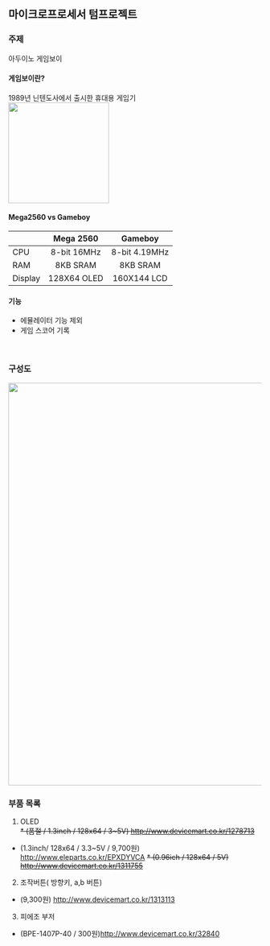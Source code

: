 ## 마이크로프로세서 텀프로젝트

### 주제
 아두이노 게임보이

#### 게임보이란?<br/>
 1989년 닌텐도사에서 출시한 휴대용 게임기<br/>
 <img src="https://upload.wikimedia.org/wikipedia/commons/thumb/7/7c/Game-Boy-FL.png/350px-Game-Boy-FL.png" width="200">
 
#### Mega2560 vs Gameboy

|     |Mega 2560|Gameboy|
|:----|:--------:|:----:|
|CPU| 8-bit 16MHz  |   8-bit 4.19MHz   |
|RAM| 8KB SRAM |8KB SRAM    |
|Display| 128X64 OLED  |   160X144 LCD  |

#### 기능
 * 에뮬레이터 기능 제외
 * 게임 스코어 기록

<br/>

### 구성도
<img src="http://i.imgur.com/sSq7SiD.jpg" width="800">


### 부품 목록

1. OLED <br/>
  ~~* (품절 / 1.3inch / 128x64 / 3~5V) http://www.devicemart.co.kr/1278713~~
  * (1.3inch/ 128x64 / 3.3~5V / 9,700원) http://www.eleparts.co.kr/EPXDYVCA
  ~~* (0.96ich / 128x64 / 5V) http://www.devicemart.co.kr/1311755~~
2. 조작버튼( 방향키, a,b 버튼) 
  * (9,300원) http://www.devicemart.co.kr/1313113
3. 피에조 부저
  * (BPE-1407P-40 / 300원)http://www.devicemart.co.kr/32840
